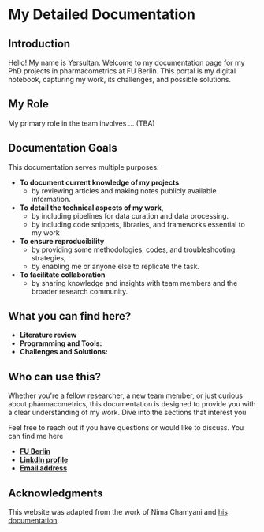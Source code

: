 # My Detailed Documentation

## Introduction

Hello! My name is Yersultan. Welcome to my documentation page for my PhD projects in pharmacometrics at FU Berlin. This portal is my digital notebook, capturing my work, its challenges, and possible solutions.

## My Role

My primary role in the team involves ... (TBA)

## Documentation Goals

This documentation serves multiple purposes:

- **To document current knowledge of my projects**
    - by reviewing articles and making notes publicly available information.
- **To detail the technical aspects of my work**,
    - by including pipelines for data curation and data processing.
    - by including code snippets, libraries, and frameworks essential to my work
- **To ensure reproducibility** 
    - by providing some methodologies, codes, and troubleshooting strategies, 
    - by enabling me or anyone else to replicate the task.
- **To facilitate collaboration** 
    - by sharing knowledge and insights with team members and the broader research community.

## What you can find here?

- **Literature review**
- **Programming and Tools:** 
- **Challenges and Solutions:** 

## Who can use this?

Whether you're a fellow researcher, a new team member, or just curious about pharmacometrics, this documentation is designed to provide you with a clear understanding of my work. Dive into the sections that interest you

Feel free to reach out if you have questions or would like to discuss. You can find me here 
- **[FU Berlin](https://www.bcp.fu-berlin.de/pharmazie/faecher/klinische_pharmazie/arbeitsgruppe_kloft/mitarbeiter/Doktoranden_innen/Yersultan_Mirasbekov)**
- **[LinkdIn profile](https://www.linkedin.com/in/yersultan-m/)**
- **[Email address](mailto:yersultan.mirasbekov@fu-berlin.de)**

## Acknowledgments 

This website was adapted from the work of Nima Chamyani and [his documentation](https://github.com/NeuroGranberg/Nima_Documentation). 
